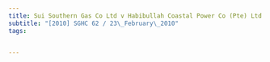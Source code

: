 ```yaml
---
title: Sui Southern Gas Co Ltd v Habibullah Coastal Power Co (Pte) Ltd 
subtitle: "[2010] SGHC 62 / 23\_February\_2010"
tags:


---
```


